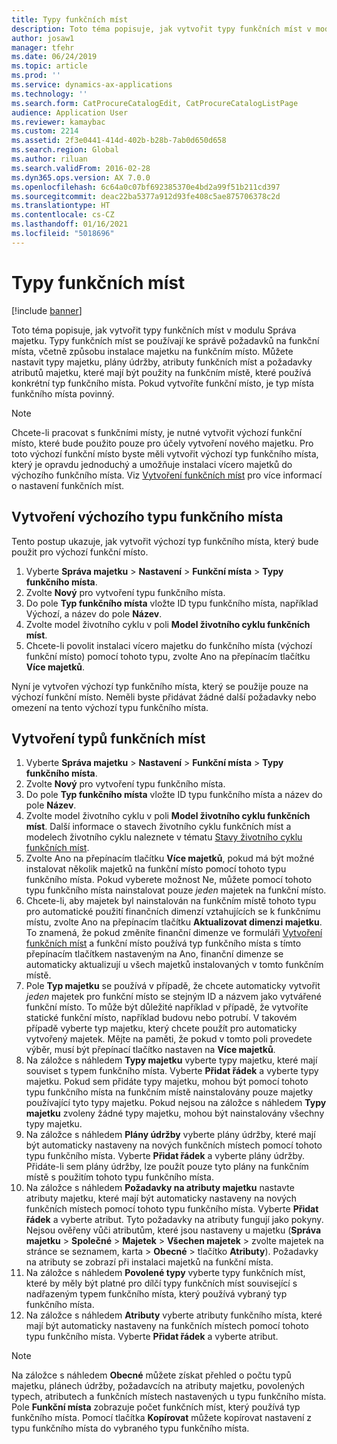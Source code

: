 ```yaml
---
title: Typy funkčních míst
description: Toto téma popisuje, jak vytvořit typy funkčních míst v modulu Správa majetku.
author: josaw1
manager: tfehr
ms.date: 06/24/2019
ms.topic: article
ms.prod: ''
ms.service: dynamics-ax-applications
ms.technology: ''
ms.search.form: CatProcureCatalogEdit, CatProcureCatalogListPage
audience: Application User
ms.reviewer: kamaybac
ms.custom: 2214
ms.assetid: 2f3e0441-414d-402b-b28b-7ab0d650d658
ms.search.region: Global
ms.author: riluan
ms.search.validFrom: 2016-02-28
ms.dyn365.ops.version: AX 7.0.0
ms.openlocfilehash: 6c64a0c07bf692385370e4bd2a99f51b211cd397
ms.sourcegitcommit: deac22ba5377a912d93fe408c5ae875706378c2d
ms.translationtype: HT
ms.contentlocale: cs-CZ
ms.lasthandoff: 01/16/2021
ms.locfileid: "5018696"
---
```

# <a name="functional-location-types"></a>Typy funkčních míst

[!include [banner](../../includes/banner.md)]

 

Toto téma popisuje, jak vytvořit typy funkčních míst v modulu Správa majetku. Typy funkčních míst se používají ke správě požadavků na funkční místa, včetně způsobu instalace majetku na funkčním místo. Můžete nastavit typy majetku, plány údržby, atributy funkčních míst a požadavky atributů majetku, které mají být použity na funkčním místě, které používá konkrétní typ funkčního místa. Pokud vytvoříte funkční místo, je typ místa funkčního místa povinný.

>[!NOTE] 
>Chcete-li pracovat s funkčními místy, je nutné vytvořit výchozí funkční místo, které bude použito pouze pro účely vytvoření nového majetku. Pro toto výchozí funkční místo byste měli vytvořit výchozí typ funkčního místa, který je opravdu jednoduchý a umožňuje instalaci vícero majetků do výchozího funkčního místa. Viz [Vytvoření funkčních míst](../functional-locations/create-functional-locations.md) pro více informací o nastavení funkčních míst.

## <a name="create-a-default-functional-location-type"></a>Vytvoření výchozího typu funkčního místa

Tento postup ukazuje, jak vytvořit výchozí typ funkčního místa, který bude použit pro výchozí funkční místo.

1. Vyberte **Správa majetku** > **Nastavení** > **Funkční místa** > **Typy funkčního místa**.
2. Zvolte **Nový** pro vytvoření typu funkčního místa.
3. Do pole **Typ funkčního místa** vložte ID typu funkčního místa, například Výchozí, a název do pole **Název**.
4. Zvolte model životního cyklu v poli **Model životního cyklu funkčních míst**.
5. Chcete-li povolit instalaci vícero majetku do funkčního místa (výchozí funkční místo) pomocí tohoto typu, zvolte Ano na přepínacím tlačítku **Více majetků**.

Nyní je vytvořen výchozí typ funkčního místa, který se použije pouze na výchozí funkční místo. Neměli byste přidávat žádné další požadavky nebo omezení na tento výchozí typu funkčního místa.


## <a name="create-functional-location-types"></a>Vytvoření typů funkčních míst

1. Vyberte **Správa majetku** > **Nastavení** > **Funkční místa** > **Typy funkčního místa**.
2. Zvolte **Nový** pro vytvoření typu funkčního místa.
3. Do pole **Typ funkčního místa** vložte ID typu funkčního místa a název do pole **Název**.
4. Zvolte model životního cyklu v poli **Model životního cyklu funkčních míst**. Další informace o stavech životního cyklu funkčních míst a modelech životního cyklu naleznete v tématu [Stavy životního cyklu funkčních míst](../setup-for-functional-locations/functional-location-stages.md).
5. Zvolte Ano na přepínacím tlačítku **Více majetků**, pokud má být možné instalovat několik majetků na funkční místo pomocí tohoto typu funkčního místa. Pokud vyberete možnost Ne, můžete pomocí tohoto typu funkčního místa nainstalovat pouze *jeden* majetek na funkční místo.
6. Chcete-li, aby majetek byl nainstalován na funkčním místě tohoto typu pro automatické použití finančních dimenzí vztahujících se k funkčnímu místu, zvolte Ano na přepínacím tlačítku **Aktualizovat dimenzi majetku**. To znamená, že pokud změníte finanční dimenze ve formuláři [Vytvoření funkčních míst](../functional-locations/create-functional-locations.md) a funkční místo používá typ funkčního místa s tímto přepínacím tlačítkem nastaveným na Ano, finanční dimenze se automaticky aktualizují u všech majetků instalovaných v tomto funkčním místě.
7. Pole **Typ majetku** se používá v případě, že chcete automaticky vytvořit *jeden* majetek pro funkční místo se stejným ID a názvem jako vytvářené funkční místo. To může být důležité například v případě, že vytvoříte statické funkční místo, například budovu nebo potrubí. V takovém případě vyberte typ majetku, který chcete použít pro automaticky vytvořený majetek. Mějte na paměti, že pokud v tomto poli provedete výběr, musí být přepínací tlačítko nastaven na **Více majetků**.
8. Na záložce s náhledem **Typy majetku** vyberte typy majetku, které mají souviset s typem funkčního místa. Vyberte **Přidat řádek** a vyberte typy majetku. Pokud sem přidáte typy majetku, mohou být pomocí tohoto typu funkčního místa na funkčním místě nainstalovány pouze majetky používající tyto typy majetku. Pokud nejsou na záložce s náhledem **Typy majetku** zvoleny žádné typy majetku, mohou být nainstalovány všechny typy majetku.
9. Na záložce s náhledem **Plány údržby** vyberte plány údržby, které mají být automaticky nastaveny na nových funkčních místech pomocí tohoto typu funkčního místa. Vyberte **Přidat řádek** a vyberte plány údržby. Přidáte-li sem plány údržby, lze použít pouze tyto plány na funkčním místě s použitím tohoto typu funkčního místa.
10. Na záložce s náhledem **Požadavky na atributy majetku** nastavte atributy majetku, které mají být automaticky nastaveny na nových funkčních místech pomocí tohoto typu funkčního místa. Vyberte **Přidat řádek** a vyberte atribut. Tyto požadavky na atributy fungují jako pokyny. Nejsou ověřeny vůči atributům, které jsou nastaveny u majetku (**Správa majetku** > **Společné** > **Majetek** > **Všechen majetek** > zvolte majetek na stránce se seznamem, karta > **Obecné** > tlačítko **Atributy**). Požadavky na atributy se zobrazí při instalaci majetků na funkční místa.
11. Na záložce s náhledem **Povolené typy** vyberte typy funkčních míst, které by měly být platné pro dílčí typy funkčních míst související s nadřazeným typem funkčního místa, který používá vybraný typ funkčního místa.
12. Na záložce s náhledem **Atributy** vyberte atributy funkčního místa, které mají být automaticky nastaveny na funkčních místech pomocí tohoto typu funkčního místa. Vyberte **Přidat řádek** a vyberte atribut.


>[!NOTE] 
>Na záložce s náhledem **Obecné** můžete získat přehled o počtu typů majetku, plánech údržby, požadavcích na atributy majetku, povolených typech, atributech a funkčních místech nastavených u typu funkčního místa. Pole **Funkční místa** zobrazuje počet funkčních míst, který používá typ funkčního místa. Pomocí tlačítka **Kopírovat** můžete kopírovat nastavení z typu funkčního místa do vybraného typu funkčního místa.
